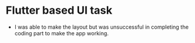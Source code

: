 # Flutter based UI task

- I was able to make the layout but was unsuccessful in completing the coding part to make the app working.
